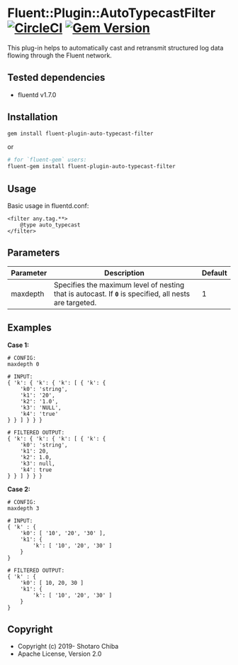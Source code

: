 # Fluent::Plugin::AutoTypecastFilter [![CircleCI](https://circleci.com/gh/s5o-c/fluent-plugin-auto-typecast-filter/tree/master.svg?style=svg)](https://circleci.com/gh/s5o-c/fluent-plugin-auto-typecast-filter/tree/master) [![Gem Version](https://badge.fury.io/rb/fluent-plugin-auto-typecast-filter.svg)](https://badge.fury.io/rb/fluent-plugin-auto-typecast-filter)

This plug-in helps to automatically cast and retransmit structured log data flowing through the Fluent network.

## Tested dependencies

* fluentd v1.7.0

## Installation

```sh
gem install fluent-plugin-auto-typecast-filter
```

or

```sh
# for `fluent-gem` users:
fluent-gem install fluent-plugin-auto-typecast-filter
```

## Usage

Basic usage in fluentd.conf:

```
<filter any.tag.**>
    @type auto_typecast
</filter>
```

## Parameters

| Parameter | Description | Default |
---|---|---
| maxdepth | Specifies the maximum level of nesting that is autocast. If **`0`** is specified, all nests are targeted. | 1 |

## Examples

**Case 1:**

```plain
# CONFIG:
maxdepth 0

# INPUT:
{ 'k': { 'k': { 'k': [ { 'k': {
    'k0': 'string',
    'k1': '20',
    'k2': '1.0',
    'k3': 'NULL',
    'k4': 'true'
} } ] } } }

# FILTERED OUTPUT:
{ 'k': { 'k': { 'k': [ { 'k': {
    'k0': 'string',
    'k1': 20,
    'k2': 1.0,
    'k3': null,
    'k4': true
} } ] } } }
```

**Case 2:**

```plain
# CONFIG:
maxdepth 3

# INPUT:
{ 'k' : {
    'k0': [ '10', '20', '30' ],
    'k1': {
        'k': [ '10', '20', '30' ]
    }
}

# FILTERED OUTPUT:
{ 'k' : {
    'k0': [ 10, 20, 30 ]
    'k1': {
        'k': [ '10', '20', '30' ]
    }
}
```

## Copyright

* Copyright (c) 2019- Shotaro Chiba
* Apache License, Version 2.0

